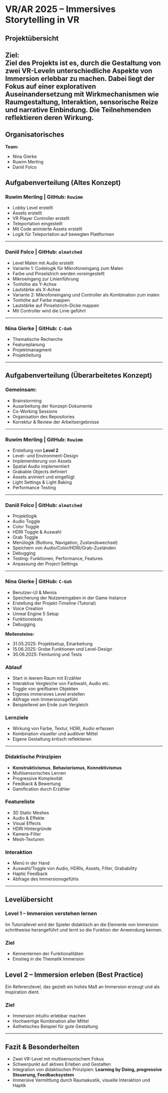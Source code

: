 #  VR/AR 2025 – Immersives Storytelling in VR 

## Projektübersicht

**Ziel:**  
Ziel des Projekts ist es, durch die Gestaltung von zwei VR-Leveln unterschiedliche Aspekte von Immersion erlebbar zu machen. Dabei liegt der Fokus auf einer explorativen Auseinandersetzung mit Wirkmechanismen wie Raumgestaltung, Interaktion, sensorische Reize und narrative Einbindung. Die Teilnehmenden reflektieren deren Wirkung.
---

## Organisatorisches

**Team:**  
- Nina Gierke  
- Ruwim Merling 
- Daniil Folco

## Aufgabenverteilung (Altes Konzept)

### Ruwim Merling | GitHub: `Ruwimm`
  - Lobby Level erstellt
  - Assets erstellt
  - VR Player Controller erstellt
  - Teleportation eingestellt
  - Mit Code animierte Assets erstellt
  - Logik für Teleportation auf bewegten Plattformen



---
### Daniil Folco | GitHub: `almatched`
  - Level Malen mit Audio erstellt
  - Variante 1: Codelogik für Mikrofoneingang zum Malen
  - Farbe und Pinselstrich werden voreingestellt
  - Mikroeingang zur Linienführung
  - Tonhöhe als Y-Achse
  - Lautstärke als X-Achse
  - Variante 2: Mikrofoneingang und Controller als Kombination zum malen
  - Tonhöhe auf Farbe mappen
  - Lautstärke auf Pinselstrich-Dicke mappen
  - Mit Controller wird die Linie geführt
---

### Nina Gierke | GitHub: `C-Goh`
  - Thematische Recherche
  - Featureplanung
  - Projektmanagment
  - Projektleitung
---
## Aufgabenverteilung (Überarbeitetes Konzept)

### Gemeinsam:

- Brainstorming  
- Ausarbeitung der Konzept-Dokumente  
- Co-Working Sessions  
- Organisation des Repositories  
- Korrektur & Review der Arbeitsergebnisse

---

### Ruwim Merling | GitHub: `Ruwimm`

- Erstellung von **Level 2**  
- Level- und Environment-Design  
- Implementierung von Assets  
- Spatial Audio implementiert  
- Grabable Objects definiert  
- Assets animiert und eingefügt  
- Light Settings & Light Baking  
- Performance Testing

---

### Daniil Folco | GitHub: `almatched`

- Projektlogik  
- Audio Toggle  
- Color Toggle  
- HDRI Toggle & Auswahl  
- Grab Toggle  
- Menülogik (Buttons, Navigation, Zustandswechsel)  
- Speichern von Audio/Color/HDRI/Grab-Zuständen  
- Debugging  
- Testing: Funktionen, Performance, Features  
- Anpassung der Project Settings

---

### Nina Gierke | GitHub: `C-Goh`

- Benutzer-UI & Menüs  
- Speicherung der Nutzereingaben in der Game Instance  
- Erstellung der Projekt-Timeline (Tutorial)  
- Voice Creation  
- Unreal Engine 5 Setup  
- Funktionstests  
- Debugging


**Meilensteine:**  
- 31.05.2025: Projektsetup, Einarbeitung  
- 15.06.2025: Grobe Funktionen und Level-Design  
- 30.06.2025: Feintuning und Tests  



### Ablauf

- Start in leerem Raum mit Erzähler    
- Interaktive Vergleiche von Farbwahl, Audio etc.
- Toggle von greifbaren Objekten  
- Eigenes immersives Level erstellen
- Abfrage vom Immersionsgefühl
- Beispiellevel am Ende zum Vergleich


### Lernziele

- Wirkung von Farbe, Textur, HDRI, Audio erfassen  
- Kombination visueller und auditiver Mittel  
- Eigene Gestaltung kritisch reflektieren
---


### Didaktische Prinzipien

- **Konstruktivismus**, **Behaviorismus**, **Konnektivismus**  
- Multisensorisches Lernen  
- Progressive Komplexität  
- Feedback & Bewertung  
- Gamification durch Erzähler

### Featureliste

- 3D Static Meshes  
- Audio & Effekte  
- Visual Effects  
- HDRI Hintergründe  
- Kamera-Filter  
- Mesh-Texturen

### Interaktion

- Menü in der Hand
- Auswahl/Toggle von Audio, HDRIs, Assets, Filter, Grabability
- Haptic Feedback
- Abfrage des Immersionsgefühls


---
## Levelübersicht

### Level 1 – Immersion verstehen lernen  

Im Tutoriallevel wird der Spieler didaktisch an die Elemente von Immersion schrittweise herangeführt und lernt so die Funktion der Anwendung kennen.

### Ziel

- Kennenlernen der Funktionalitäten
- Einstieg in die Thematik Immersion

## Level 2 – Immersion erleben (Best Practice)

Ein Referenzlevel, das gezielt ein hohes Maß an Immersion erzeugt und als Inspiration dient.

### Ziel

- Immersion intuitiv erlebbar machen  
- Hochwertige Kombination aller Mittel  
- Ästhetisches Beispiel für gute Gestaltung

---


## Fazit & Besonderheiten  

- Zwei VR-Level mit multisensorischem Fokus  
- Schwerpunkt auf aktives Erleben und Gestalten  
- Integration von didaktischen Prinzipien: **Learning by Doing, progressive Steuerung, Feedbacksystem**  
- Immersive Vermittlung durch Raumakustik, visuelle Interaktion und Haptik  

